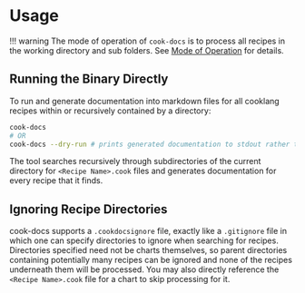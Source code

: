 # Usage

!!! warning
      The mode of operation of `cook-docs` is to process all recipes in the
      working directory and sub folders. See [Mode of Operation][1] for
      details.

## Running the Binary Directly

To run and generate documentation into markdown files for all cooklang recipes within or recursively contained by a directory:

```bash
cook-docs
# OR
cook-docs --dry-run # prints generated documentation to stdout rather than modifying markdown files.
```

The tool searches recursively through subdirectories of the current directory for `<Recipe Name>.cook` files and generates documentation
for every recipe that it finds.

## Ignoring Recipe Directories

cook-docs supports a `.cookdocsignore` file, exactly like a `.gitignore` file in which one can specify directories to ignore
when searching for recipes. Directories specified need not be charts themselves, so parent directories containing potentially
many recipes can be ignored and none of the recipes underneath them will be processed. You may also directly reference the
`<Recipe Name>.cook` file for a chart to skip processing for it.

[1]: ../about#mode-of-operation

